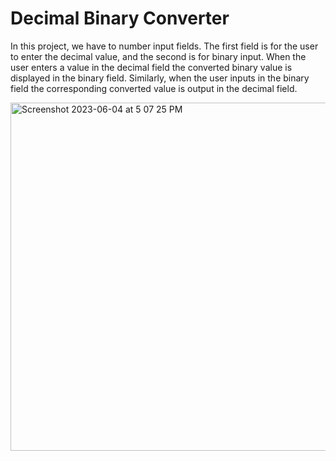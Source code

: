 # Decimal Binary Converter

In this project, we have to number input fields. The first field is for the user to enter the decimal value, and the second is for binary input. When the user enters a value in the decimal field the converted binary value is displayed in the binary field. Similarly, when the user inputs in the binary field the corresponding converted value is output in the decimal field.

<img width="557" alt="Screenshot 2023-06-04 at 5 07 25 PM" src="https://github.com/iamsyahirah/dec_bin_convert/assets/11420237/f40d7f3c-9872-476b-b26b-d8c8907cfc65">

